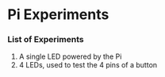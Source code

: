 # Pi Experiments

### List of Experiments
1. A single LED powered by the Pi
2. 4 LEDs, used to test the 4 pins of a button